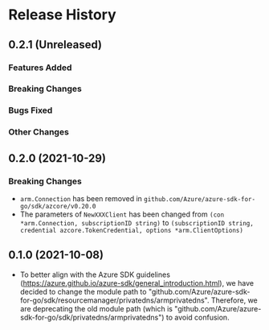 # Release History

## 0.2.1 (Unreleased)

### Features Added

### Breaking Changes

### Bugs Fixed

### Other Changes

## 0.2.0 (2021-10-29)

### Breaking Changes

- `arm.Connection` has been removed in `github.com/Azure/azure-sdk-for-go/sdk/azcore/v0.20.0`
- The parameters of `NewXXXClient` has been changed from `(con *arm.Connection, subscriptionID string)` to `(subscriptionID string, credential azcore.TokenCredential, options *arm.ClientOptions)`

## 0.1.0 (2021-10-08)
- To better align with the Azure SDK guidelines (https://azure.github.io/azure-sdk/general_introduction.html), we have decided to change the module path to "github.com/Azure/azure-sdk-for-go/sdk/resourcemanager/privatedns/armprivatedns". Therefore, we are deprecating the old module path (which is "github.com/Azure/azure-sdk-for-go/sdk/privatedns/armprivatedns") to avoid confusion.
